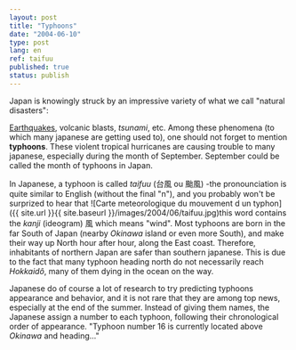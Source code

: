 ```yaml
---
layout: post
title: "Typhoons"
date: "2004-06-10"
type: post
lang: en
ref: taifuu
published: true
status: publish
---
```




Japan is knowingly struck by an impressive variety of what we call "natural disasters":

 

[Earthquakes](http://www.japonophile.com/article_jishin_en.html), volcanic blasts, _tsunami_, etc. Among these phenomena (to which many japanese are getting used to), one should not forget to mention **typhoons**. These violent tropical hurricanes are causing trouble to many japanese, especially during the month of September. September could be called the month of typhoons in Japan.

In Japanese, a typhoon is called _taifuu_ (台風 ou 颱風) -the pronounciation is quite similar to English (without the final "n"), and you probably won't be surprized to hear that ![Carte meteorologique du mouvement d un typhon]({{ site.url }}{{ site.baseurl }}/images/2004/06/taifuu.jpg)this word contains the _kanji_ (ideogram) 風 which means "wind". Most typhoons are born in the far South of Japan (nearby _Okinawa_ island or even more South), and make their way up North hour after hour, along the East coast. Therefore, inhabitants of northern Japan are safer than southern japanese. This is due to the fact that many typhoon heading north do not necessarily reach _Hokkaidô_, many of them dying in the ocean on the way.

Japanese do of course a lot of research to try predicting typhoons appearance and behavior, and it is not rare that they are among top news, especially at the end of the summer. Instead of giving them names, the Japanese assign a number to each typhoon, following their chronological order of appearance. "Typhoon number 16 is currently located above _Okinawa_ and heading..."


